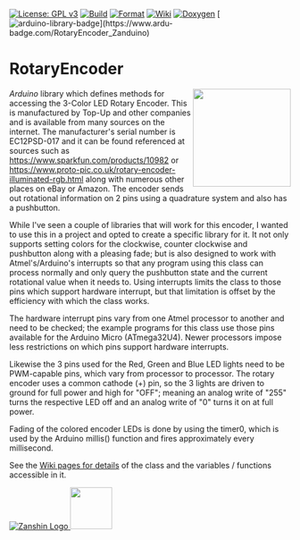 [![License: GPL v3](https://zanduino.github.io/Badges/GPLv3-blue.svg)](https://www.gnu.org/licenses/gpl-3.0) [![Build](https://github.com/Zanduino/RotaryEncoder/workflows/Build/badge.svg)](https://github.com/Zanduino/RotaryEncoder/actions?query=workflow%3ABuild) [![Format](https://github.com/Zanduino/RotaryEncoder/workflows/Format/badge.svg)](https://github.com/Zanduino/RotaryEncoder/actions?query=workflow%3AFormat) [![Wiki](https://zanduino.github.io/Badges/Documentation-Badge.svg)](https://github.com/Zanduino/RotaryEncoder/wiki) [![Doxygen](https://github.com/Zanduino/RotaryEncoder/workflows/Doxygen/badge.svg)](https://Zanduino.github.io/RotaryEncoder/html/index.html) [![arduino-library-badge](https://www.ardu-badge.com/badge/RotaryEncoder_Zanduino.svg?)](https://www.ardu-badge.com/RotaryEncoder_Zanduino)

# RotaryEncoder<br>

<img src="https://github.com/Zanduino/RotaryEncoder/blob/master/Images/RotaryEncoder.jpg" width="175" align="right"/> *Arduino* library which defines methods for accessing the 3-Color LED Rotary Encoder. This is manufactured by Top-Up and other companies and is available from many sources on the internet. The manufacturer's serial number is EC12PSD-017 and it can be found referenced at sources such as
https://www.sparkfun.com/products/10982 or https://www.proto-pic.co.uk/rotary-encoder-illuminated-rgb.html along with numerous other
places on eBay or Amazon. The encoder sends out rotational information on 2 pins using a quadrature system and also has a pushbutton.

While I've seen a couple of libraries that will work for this encoder, I wanted to use this in a project and opted to create a specific
library for it. It not only supports setting colors for the clockwise, counter clockwise and pushbutton along with a pleasing fade; but
is also designed to work with Atmel's/Arduino's interrupts so that any program using this class can process normally and only query the
pushbutton state and the current rotational value when it needs to.  Using interrupts limits the class to those pins which support
hardware interrupt, but that limitation is offset by the efficiency with which the class works.

The hardware interrupt pins vary from one Atmel processor to another and need to be checked; the example programs for this class use
those pins available for the Arduino Micro (ATmega32U4). Newer processors impose less restrictions on which pins support hardware interrupts.

Likewise the 3 pins used for the Red, Green and Blue LED lights need to be PWM-capable pins, which vary from processor to processor. The
rotary encoder uses a common cathode (+) pin, so the 3 lights are driven to ground for full power and high for "OFF"; meaning an analog
write of "255" turns the respective LED off and an analog write of "0" turns it on at full power.

Fading of the colored encoder LEDs is done by using the timer0, which is used by the Arduino millis() function and fires approximately every millisecond.

See the [Wiki pages for details](https://github.com/Zanduino/RotaryEncoder/wiki) of the class and the variables / functions accessible in it.

[![Zanshin Logo](https://zanduino.github.io/Images/zanshinkanjitiny.gif) <img src="https://zanduino.github.io/Images/zanshintext.gif" width="75"/>](https://zanduino.github.io)
